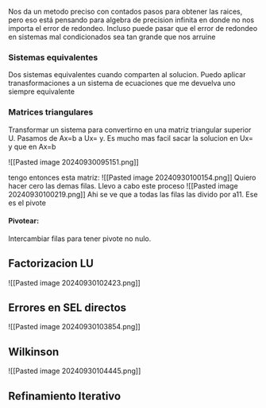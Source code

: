  Nos da un metodo preciso con contados pasos para obtener las raices, pero eso está pensando para algebra de precision infinita en donde no nos importa el error de redondeo. Incluso puede pasar que el error de redondeo en sistemas mal condicionados sea tan grande que nos arruine 

### Sistemas equivalentes
Dos sistemas equivalentes cuando comparten al solucion. Puedo aplicar tranasformaciones a un sistema de ecuaciones que me devuelva uno siempre equivalente 

### Matrices triangulares
Transformar un sistema para convertirno en una matriz triangular superior U. 
Pasamos de Ax=b a Ux= y. Es mucho mas facil sacar la solucion en Ux= y que en Ax=b

![[Pasted image 20240930095151.png]]

tengo entonces esta matriz:
![[Pasted image 20240930100154.png]]
Quiero hacer cero las demas filas. Llevo a cabo este proceso
![[Pasted image 20240930100219.png]]
Ahi se ve que a todas las filas las divido por a11. Ese es el pivote

#### Pivotear: 
Intercambiar filas para tener pivote no nulo. 


## Factorizacion LU
![[Pasted image 20240930102423.png]]
## Errores en SEL directos 
![[Pasted image 20240930103854.png]]


## Wilkinson 
![[Pasted image 20240930104445.png]]


## Refinamiento Iterativo